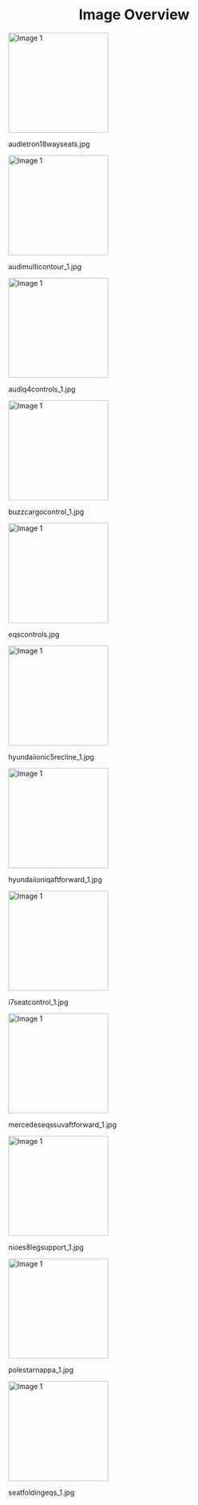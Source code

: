 <h1 style ="text-align: center;"> Image Overview </h1>
<div>
<div>
<img src="https://media.evkx.net/multimedia/technology/seats/adjustment/audietron18wayseats_xst.jpg" alt="Image 1" style="width: 200px;">
<p>audietron18wayseats.jpg</p>
</div>
<div>
<img src="https://media.evkx.net/multimedia/technology/seats/adjustment/audimulticontour_1_xst.jpg" alt="Image 1" style="width: 200px;">
<p>audimulticontour_1.jpg</p>
</div>
<div>
<img src="https://media.evkx.net/multimedia/technology/seats/adjustment/audiq4controls_1_xst.jpg" alt="Image 1" style="width: 200px;">
<p>audiq4controls_1.jpg</p>
</div>
<div>
<img src="https://media.evkx.net/multimedia/technology/seats/adjustment/buzzcargocontrol_1_xst.jpg" alt="Image 1" style="width: 200px;">
<p>buzzcargocontrol_1.jpg</p>
</div>
<div>
<img src="https://media.evkx.net/multimedia/technology/seats/adjustment/eqscontrols_xst.jpg" alt="Image 1" style="width: 200px;">
<p>eqscontrols.jpg</p>
</div>
<div>
<img src="https://media.evkx.net/multimedia/technology/seats/adjustment/hyundaiionic5recline_1_xst.jpg" alt="Image 1" style="width: 200px;">
<p>hyundaiionic5recline_1.jpg</p>
</div>
<div>
<img src="https://media.evkx.net/multimedia/technology/seats/adjustment/hyundaiioniqaftforward_1_xst.jpg" alt="Image 1" style="width: 200px;">
<p>hyundaiioniqaftforward_1.jpg</p>
</div>
<div>
<img src="https://media.evkx.net/multimedia/technology/seats/adjustment/i7seatcontrol_1_xst.jpg" alt="Image 1" style="width: 200px;">
<p>i7seatcontrol_1.jpg</p>
</div>
<div>
<img src="https://media.evkx.net/multimedia/technology/seats/adjustment/mercedeseqssuvaftforward_1_xst.jpg" alt="Image 1" style="width: 200px;">
<p>mercedeseqssuvaftforward_1.jpg</p>
</div>
<div>
<img src="https://media.evkx.net/multimedia/technology/seats/adjustment/nioes8legsupport_1_xst.jpg" alt="Image 1" style="width: 200px;">
<p>nioes8legsupport_1.jpg</p>
</div>
<div>
<img src="https://media.evkx.net/multimedia/technology/seats/adjustment/polestarnappa_1_xst.jpg" alt="Image 1" style="width: 200px;">
<p>polestarnappa_1.jpg</p>
</div>
<div>
<img src="https://media.evkx.net/multimedia/technology/seats/adjustment/seatfoldingeqs_1_xst.jpg" alt="Image 1" style="width: 200px;">
<p>seatfoldingeqs_1.jpg</p>
</div>
</div>
